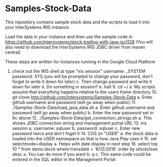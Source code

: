 # Samples-Stock-Data
This repository contains sample stock data and the scripts to load it into your InterSystems IRIS instance.

Load the data in your instance and then use the sample code in https://github.com/intersystems/stock-trading-with-java-isc1128
(You will also need to download the InterSystems IRIS JDBC driver from maven central)

These steps are written for instances running in the Google Cloud Platform
1) check out the IRIS shell
	a) type "iris session"   username: _SYSTEM  password: SYS
		(you will be prompted to change your password, don't forget to write it down for later)
		c. Then change password and write it down for later
		d. Do something in session?
		e. halt
	9. cd ~/
		a. My scripts assume that everything happens relative to the users home directory
	10. git clone http://github.com/intersystems/Samples-Stock-Data
		a. Enter github username and password (will go away when public)
	11. ./Samples-Stock-Data/load_java_data.sh
		a. Enter github username and password (will go away when public)
		b. Enter the new password set in 8c above
	12. ./Samples-Stock-Data/get_connection_strings.sh
		a. This shows JDBC connection string and management portal URL
	13. iris session
		a. username: sqluser
		b. password: sqluser
		c. Enter new password twice and don't foget it
	14. COS zn "USER"
		a. the stock data is loaded into the USER namespace as that is how Java Play uses it
	15. set selectmode=display
		a. Helps with date display in next step
	16. select top 10 * from demo.stock where transdate = '8/12/2016' order by stockclose desc
		a. You can do more if you want
		b. q
		c. This same code could be entered in the SQL editor in the Management Portal
